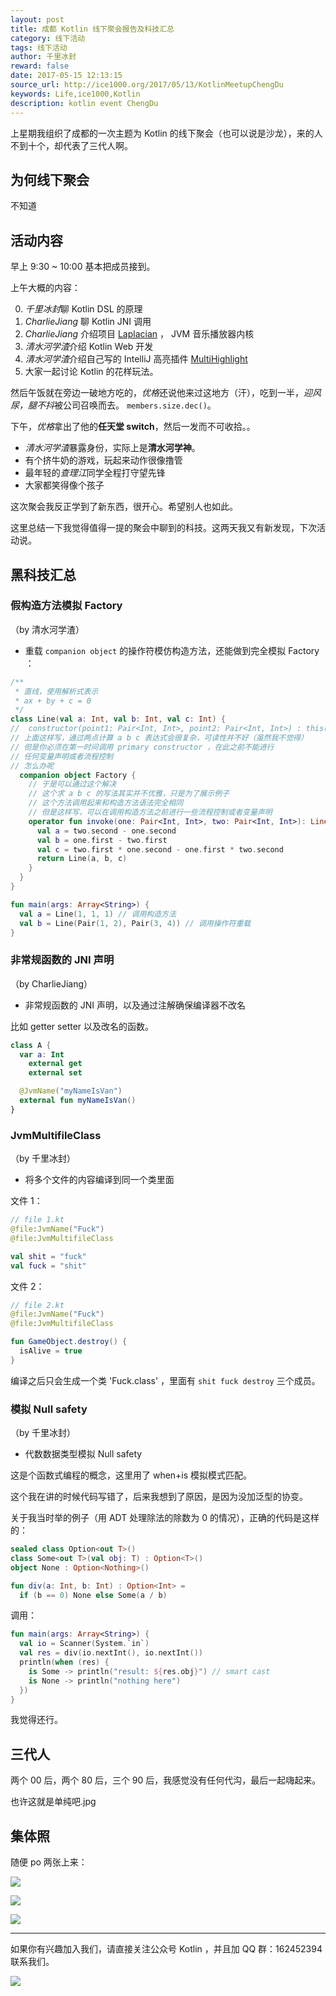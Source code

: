 ```yaml
---
layout: post
title: 成都 Kotlin 线下聚会报告及科技汇总
category: 线下活动
tags: 线下活动
author: 千里冰封
reward: false
date: 2017-05-15 12:13:15
source_url: http://ice1000.org/2017/05/13/KotlinMeetupChengDu
keywords: Life,ice1000,Kotlin
description: kotlin event ChengDu
---
```


上星期我组织了成都的一次主题为 Kotlin 的线下聚会（也可以说是沙龙），来的人不到十个，却代表了三代人啊。

## 为何线下聚会

不知道

## 活动内容

早上 9:30 \~ 10:00 基本把成员接到。

上午大概的内容：

0. *千里冰封*聊 Kotlin DSL 的原理
0. _CharlieJiang_ 聊 Kotlin JNI 调用
0. _CharlieJiang_ 介绍项目 [Laplacian](https://github.com/cqjjjzr/Laplacian) ， JVM 音乐播放器内核
0. *清水河学渣*介绍 Kotlin Web 开发
0. *清水河学渣*介绍自己写的 IntelliJ 高亮插件 [MultiHighlight](https://github.com/huoguangjin/MultiHighlight)
0. 大家一起讨论 Kotlin 的花样玩法。

然后午饭就在旁边一破地方吃的，*优格*还说他来过这地方（汗），吃到一半，*迎风尿，腿不抖*被公司召唤而去。
`members.size.dec()`。

下午，*优格*拿出了他的**任天堂 switch**，然后一发而不可收拾。。

+ *清水河学渣*暴露身份，实际上是**清水河学神**。
+ 有个挤牛奶的游戏，玩起来动作很像撸管
+ 最年轻的*查理江*同学全程打守望先锋
+ 大家都笑得像个孩子

这次聚会我反正学到了新东西，很开心。希望别人也如此。

这里总结一下我觉得值得一提的聚会中聊到的科技。这两天我又有新发现，下次活动说。

## 黑科技汇总

### 假构造方法模拟 Factory

（by 清水河学渣）

+ 重载 `companion object` 的操作符模仿构造方法，还能做到完全模拟 Factory ：

```kotlin
/**
 * 直线，使用解析式表示
 * ax + by + c = 0
 */
class Line(val a: Int, val b: Int, val c: Int) {
//  constructor(point1: Pair<Int, Int>, point2: Pair<Int, Int>) : this()
// 上面这样写，通过两点计算 a b c 表达式会很复杂，可读性并不好（虽然我不觉得）
// 但是你必须在第一时间调用 primary constructor ，在此之前不能进行
// 任何变量声明或者流程控制
// 怎么办呢
  companion object Factory {
    // 于是可以通过这个解决
    // 这个求 a b c 的写法其实并不优雅，只是为了展示例子
    // 这个方法调用起来和构造方法语法完全相同
    // 但是这样写，可以在调用构造方法之前进行一些流程控制或者变量声明
    operator fun invoke(one: Pair<Int, Int>, two: Pair<Int, Int>): Line {
      val a = two.second - one.second
      val b = one.first - two.first
      val c = two.first * one.second - one.first * two.second
      return Line(a, b, c)
    }
  }
}

fun main(args: Array<String>) {
  val a = Line(1, 1, 1) // 调用构造方法
  val b = Line(Pair(1, 2), Pair(3, 4)) // 调用操作符重载
}
```

### 非常规函数的 JNI 声明

（by CharlieJiang）

+ 非常规函数的 JNI 声明，以及通过注解确保编译器不改名

比如 getter setter 以及改名的函数。

```kotlin
class A {
  var a: Int
    external get
    external set

  @JvmName("myNameIsVan")
  external fun myNameIsVan()
}
```

### JvmMultifileClass

（by 千里冰封）

+ 将多个文件的内容编译到同一个类里面

文件 1：

```kotlin
// file 1.kt
@file:JvmName("Fuck")
@file:JvmMultifileClass

val shit = "fuck"
val fuck = "shit"
```

文件 2：

```kotlin
// file 2.kt
@file:JvmName("Fuck")
@file:JvmMultifileClass

fun GameObject.destroy() {
  isAlive = true
}
```

编译之后只会生成一个类 'Fuck.class' ，里面有 `shit fuck destroy` 三个成员。

### 模拟 Null safety

（by 千里冰封）

+ 代数数据类型模拟 Null safety

这是个函数式编程的概念，这里用了 when+is 模拟模式匹配。

这个我在讲的时候代码写错了，后来我想到了原因，是因为没加泛型的协变。

关于我当时举的例子（用 ADT 处理除法的除数为 0 的情况），正确的代码是这样的：

```kotlin
sealed class Option<out T>()
class Some<out T>(val obj: T) : Option<T>()
object None : Option<Nothing>()

fun div(a: Int, b: Int) : Option<Int> =
  if (b == 0) None else Some(a / b)
```

调用：

```kotlin
fun main(args: Array<String>) {
  val io = Scanner(System.`in`)
  val res = div(io.nextInt(), io.nextInt())
  println(when (res) {
    is Some -> println("result: ${res.obj}") // smart cast
    is None -> println("nothing here")
  })
}
```

我觉得还行。

## 三代人

两个 00 后，两个 80 后，三个 90 后，我感觉没有任何代沟，最后一起嗨起来。

也许这就是单纯吧.jpg

## 集体照

随便 po 两张上来：

![](https://coding.net/u/ice1000/p/Images/git/raw/master/blog-img/14/1.jpg)

![](https://coding.net/u/ice1000/p/Images/git/raw/master/blog-img/14/2.jpg)

![](https://coding.net/u/ice1000/p/Images/git/raw/master/blog-img/14/3.jpg)



-----------------

如果你有兴趣加入我们，请直接关注公众号 Kotlin ，并且加 QQ 群：162452394 联系我们。

![](http://kotlinblog-1251218094.costj.myqcloud.com/80f29e08-11ff-4c47-a6d1-6c4a4ae08ae8/arts/kotlin_group.jpg)